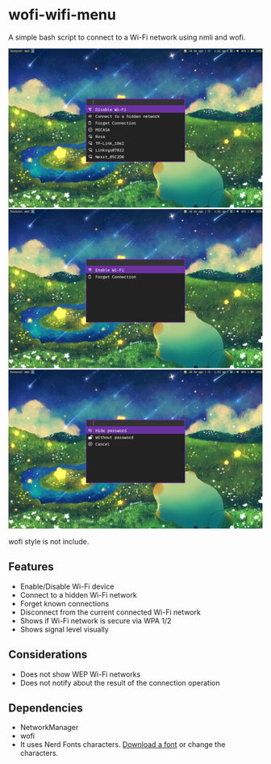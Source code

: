 # wofi-wifi-menu

A simple bash script to connect to a Wi-Fi network using nmli and wofi.

![img-networks.png](./Previews/img-networks.png)
![img-enable.png](./Previews/img-enable.png)
![img-pass.png](./Previews/img-pass.png)

wofi style is not include.

## Features

- Enable/Disable Wi-Fi device
- Connect to a hidden Wi-Fi network
- Forget known connections
- Disconnect from the current connected Wi-Fi network
- Shows if Wi-Fi network is secure via WPA 1/2
- Shows signal level visually

## Considerations

- Does not show WEP Wi-Fi networks
- Does not notify about the result of the connection operation

## Dependencies

- NetworkManager
- wofi
- It uses Nerd Fonts characters. [Download a font](https://www.nerdfonts.com/) or change the characters.
